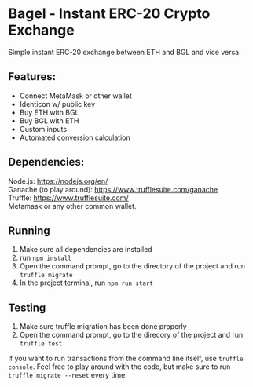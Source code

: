# Bagel - Instant ERC-20 Crypto Exchange

Simple instant ERC-20 exchange between ETH and BGL and vice versa.

## Features:
- Connect MetaMask or other wallet
- Identicon w/ public key
- Buy ETH with BGL
- Buy BGL with ETH
- Custom inputs
- Automated conversion calculation



## Dependencies:
Node.js: https://nodejs.org/en/ <br>
Ganache (to play around): https://www.trufflesuite.com/ganache <br>
Truffle: https://www.trufflesuite.com/ <br>
Metamask or any other common wallet.


## Running
1. Make sure all dependencies are installed
2. run
`npm install`
3. Open the command prompt, go to the directory of the project and run `truffle migrate`
4. In the project terminal, run `npm run start`


## Testing
1. Make sure truffle migration has been done properly
2. Open the command prompt, go to the direcory of the project and run  `truffle test`

If you want to run transactions from the command line itself, use `truffle console`. 
Feel free to play around with the code, but make sure to run `truffle migrate --reset` every time.



